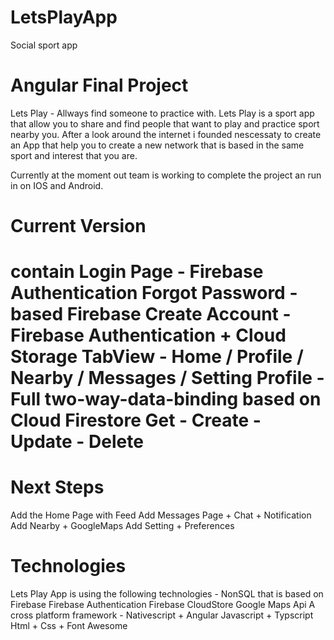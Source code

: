 <h1>LetsPlayApp</h1>
 <p>Social sport app</p>

<h1>Angular Final Project</h1>
<p>Lets Play - Allways find someone to practice with.
Lets Play is a sport app that allow you to share and find people that want to play and practice sport nearby you. After a look around the internet i founded nescessaty to create an App that help you to create a new network that is based in the same sport and interest that you are.

Currently at the moment out team is working to complete the project an run in on IOS and Android.</p>

<h1>Current Version <h1>
<p>contain Login Page - Firebase Authentication Forgot Password - based Firebase Create Account - Firebase Authentication + Cloud Storage TabView - Home / Profile / Nearby / Messages / Setting Profile - Full two-way-data-binding based on Cloud Firestore
Get - Create - Update - Delete </p>

<h1>Next Steps </h1>
<p>Add the Home Page with Feed Add Messages Page + Chat + Notification Add Nearby + GoogleMaps Add Setting + Preferences</p>

<h1>Technologies </h1>
<p>Lets Play App is using the following technologies - NonSQL that is based on Firebase Firebase Authentication Firebase CloudStore Google Maps Api A cross platform framework - Nativescript + Angular Javascript + Typscript Html + Css + Font Awesome</p>
